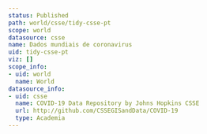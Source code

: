 ```yaml
---
status: Published
path: world/csse/tidy-csse-pt
scope: world
datasource: csse
name: Dados mundiais de coronavirus
uid: tidy-csse-pt
viz: []
scope_info:
- uid: world
  name: World
datasource_info:
- uid: csse
  name: COVID-19 Data Repository by Johns Hopkins CSSE
  url: http://github.com/CSSEGISandData/COVID-19
  type: Academia
---
```


